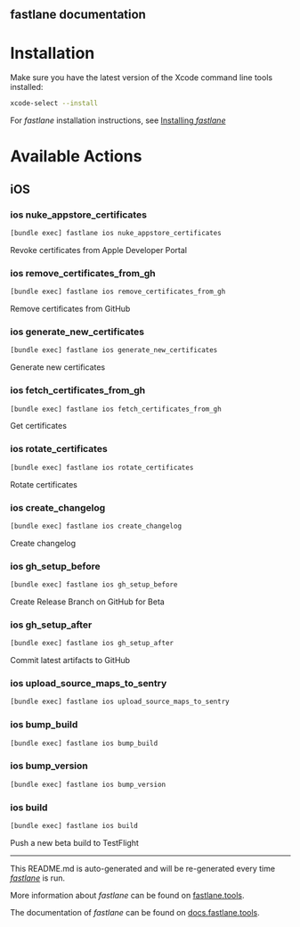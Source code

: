 fastlane documentation
----

# Installation

Make sure you have the latest version of the Xcode command line tools installed:

```sh
xcode-select --install
```

For _fastlane_ installation instructions, see [Installing _fastlane_](https://docs.fastlane.tools/#installing-fastlane)

# Available Actions

## iOS

### ios nuke_appstore_certificates

```sh
[bundle exec] fastlane ios nuke_appstore_certificates
```

Revoke certificates from Apple Developer Portal

### ios remove_certificates_from_gh

```sh
[bundle exec] fastlane ios remove_certificates_from_gh
```

Remove certificates from GitHub

### ios generate_new_certificates

```sh
[bundle exec] fastlane ios generate_new_certificates
```

Generate new certificates

### ios fetch_certificates_from_gh

```sh
[bundle exec] fastlane ios fetch_certificates_from_gh
```

Get certificates

### ios rotate_certificates

```sh
[bundle exec] fastlane ios rotate_certificates
```

Rotate certificates

### ios create_changelog

```sh
[bundle exec] fastlane ios create_changelog
```

Create changelog

### ios gh_setup_before

```sh
[bundle exec] fastlane ios gh_setup_before
```

Create Release Branch on GitHub for Beta

### ios gh_setup_after

```sh
[bundle exec] fastlane ios gh_setup_after
```

Commit latest artifacts to GitHub

### ios upload_source_maps_to_sentry

```sh
[bundle exec] fastlane ios upload_source_maps_to_sentry
```



### ios bump_build

```sh
[bundle exec] fastlane ios bump_build
```



### ios bump_version

```sh
[bundle exec] fastlane ios bump_version
```



### ios build

```sh
[bundle exec] fastlane ios build
```

Push a new beta build to TestFlight

----

This README.md is auto-generated and will be re-generated every time [_fastlane_](https://fastlane.tools) is run.

More information about _fastlane_ can be found on [fastlane.tools](https://fastlane.tools).

The documentation of _fastlane_ can be found on [docs.fastlane.tools](https://docs.fastlane.tools).

